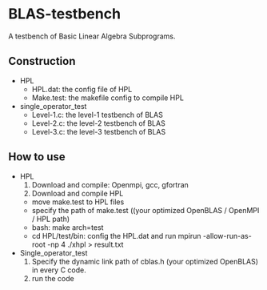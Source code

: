 # BLAS-testbench
A testbench of Basic Linear Algebra Subprograms.

## Construction
- HPL
  - HPL.dat: the config file of HPL
  - Make.test: the makefile config to compile HPL  
- single_operator_test
  - Level-1.c: the level-1 testbench of BLAS
  - Level-2.c: the level-2 testbench of BLAS
  - Level-3.c: the level-3 testbench of BLAS

## How to use
- HPL
  1. Download and compile: Openmpi, gcc, gfortran
  2. Download and compile HPL
    - move make.test to HPL files
    - specify the path of make.test  ((your optimized OpenBLAS / OpenMPI / HPL path)
    - bash: make arch=test
    - cd HPL/test/bin: config the HPL.dat and run mpirun -allow-run-as-root  -np 4 ./xhpl > result.txt 
- Single_operator_test
  1.  Specify the dynamic link path of cblas.h (your optimized OpenBLAS) in every C code.
  2.  run the code
